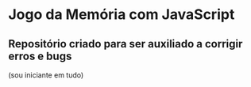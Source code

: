 # Jogo da Memória com JavaScript
## Repositório criado para ser auxiliado a corrigir erros e bugs
(sou iniciante em tudo)
